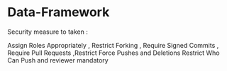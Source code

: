 # Data-Framework



Security measure to taken :

Assign Roles Appropriately , Restrict Forking ,  Require Signed Commits , Require Pull Requests ,Restrict Force Pushes and Deletions
Restrict Who Can Push and reviewer mandatory 
